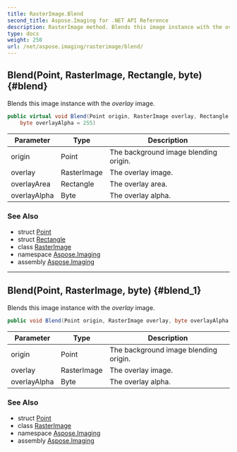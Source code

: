 ```yaml
---
title: RasterImage.Blend
second_title: Aspose.Imaging for .NET API Reference
description: RasterImage method. Blends this image instance with the overlay image
type: docs
weight: 250
url: /net/aspose.imaging/rasterimage/blend/
---
```

## Blend(Point, RasterImage, Rectangle, byte) {#blend}

Blends this image instance with the *overlay* image.

```csharp
public virtual void Blend(Point origin, RasterImage overlay, Rectangle overlayArea, 
    byte overlayAlpha = 255)
```

| Parameter | Type | Description |
| --- | --- | --- |
| origin | Point | The background image blending origin. |
| overlay | RasterImage | The overlay image. |
| overlayArea | Rectangle | The overlay area. |
| overlayAlpha | Byte | The overlay alpha. |

### See Also

* struct [Point](../../point/)
* struct [Rectangle](../../rectangle/)
* class [RasterImage](../)
* namespace [Aspose.Imaging](../../rasterimage/)
* assembly [Aspose.Imaging](../../../)

---

## Blend(Point, RasterImage, byte) {#blend_1}

Blends this image instance with the *overlay* image.

```csharp
public void Blend(Point origin, RasterImage overlay, byte overlayAlpha = 255)
```

| Parameter | Type | Description |
| --- | --- | --- |
| origin | Point | The background image blending origin. |
| overlay | RasterImage | The overlay image. |
| overlayAlpha | Byte | The overlay alpha. |

### See Also

* struct [Point](../../point/)
* class [RasterImage](../)
* namespace [Aspose.Imaging](../../rasterimage/)
* assembly [Aspose.Imaging](../../../)



